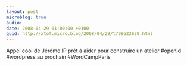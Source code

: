 ```yaml
---
layout: post
microblog: true
audio: 
date: 2008-04-29 01:00:00 +0100
guid: http://xtof.micro.blog/2008/04/29/t799623620.html
---
```

Appel cool de Jérôme IP prêt à aider pour construire un atelier #openid #wordpress au prochain #WordCampParis

